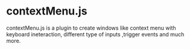 contextMenu.js
==============

contextMenu.js is a plugin to create windows like context menu with keyboard ineteraction, different type of inputs ,trigger events and much more.
